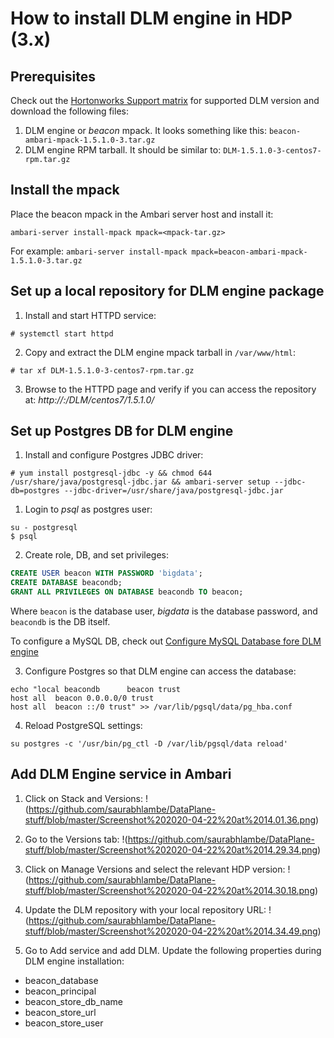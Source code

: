 # How to install DLM engine in HDP (3.x)

## Prerequisites
Check out the [Hortonworks Support matrix](https://supportmatrix.hortonworks.com/) for supported DLM version and download the following files:
1. DLM engine or _beacon_ mpack. It looks something like this: `beacon-ambari-mpack-1.5.1.0-3.tar.gz`
2. DLM engine RPM tarball. It should be similar to: `DLM-1.5.1.0-3-centos7-rpm.tar.gz`

## Install the mpack
Place the beacon mpack in the Ambari server host and install it:
```
ambari-server install-mpack mpack=<mpack-tar.gz>
```
For example: ```ambari-server install-mpack mpack=beacon-ambari-mpack-1.5.1.0-3.tar.gz```

## Set up a local repository for DLM engine package
1. Install and start HTTPD service:
```# yum install -y httpd
# systemctl start httpd
```

2. Copy and extract the DLM engine mpack tarball in `/var/www/html`:
```# mv /opt/DLM-1.5.1.0-3-centos7-rpm.tar.gz /var/www/html
# tar xf DLM-1.5.1.0-3-centos7-rpm.tar.gz
```

3. Browse to the HTTPD page and verify if you can access the repository at:
_http://<local-repository-host>:<default-http-port>/DLM/centos7/1.5.1.0/_

## Set up Postgres DB for DLM engine
1. Install and configure Postgres JDBC driver:
```shell
# yum install postgresql-jdbc -y && chmod 644 /usr/share/java/postgresql-jdbc.jar && ambari-server setup --jdbc-db=postgres --jdbc-driver=/usr/share/java/postgresql-jdbc.jar
```

1. Login to _psql_ as postgres user:
```shell
su - postgresql
$ psql
```

2. Create role, DB, and set privileges:
```sql
CREATE USER beacon WITH PASSWORD 'bigdata';
CREATE DATABASE beacondb;
GRANT ALL PRIVILEGES ON DATABASE beacondb TO beacon;
```
Where `beacon` is the database user, _bigdata_ is the database password, and `beacondb` is the DB itself.

To configure a MySQL DB, check out [Configure MySQL Database fore DLM engine](https://docs.cloudera.com/HDPDocuments/DLM1/DLM-1.5.1/installation/content/dlm_configure_mysql_external_database.html)

3. Configure Postgres so that DLM engine can access the database:
```shell
echo "local beacondb      beacon trust
host all  beacon 0.0.0.0/0 trust
host all  beacon ::/0 trust" >> /var/lib/pgsql/data/pg_hba.conf
```

4. Reload PostgreSQL settings:
```
su postgres -c '/usr/bin/pg_ctl -D /var/lib/pgsql/data reload'
```

## Add DLM Engine service in Ambari

1. Click on Stack and Versions:
!(https://github.com/saurabhlambe/DataPlane-stuff/blob/master/Screenshot%202020-04-22%20at%2014.01.36.png)

2. Go to the Versions tab:
!(https://github.com/saurabhlambe/DataPlane-stuff/blob/master/Screenshot%202020-04-22%20at%2014.29.34.png)

3. Click on Manage Versions and select the relevant HDP version:
!(https://github.com/saurabhlambe/DataPlane-stuff/blob/master/Screenshot%202020-04-22%20at%2014.30.18.png)

4. Update the DLM repository with your local repository URL:
!(https://github.com/saurabhlambe/DataPlane-stuff/blob/master/Screenshot%202020-04-22%20at%2014.34.49.png)

5. Go to Add service and add DLM. Update the following properties during DLM engine installation:
* beacon_database
* beacon_principal
* beacon_store_db_name
* beacon_store_url
* beacon_store_user
